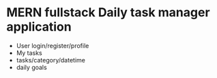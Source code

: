 # MERN fullstack Daily task manager application

- User login/register/profile 
- My tasks 
- tasks/category/datetime
- daily goals 
